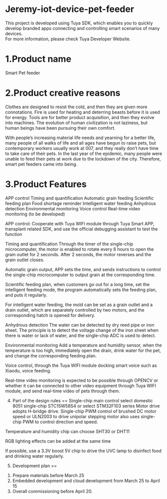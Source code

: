 # Jeremy-iot-device-pet-feeder
This project is developed using Tuya SDK, which enables you to quickly develop branded apps connecting and controlling smart scenarios of many devices.       
For more information, please check Tuya Developer Website.

1.Product name
==
Smart Pet feeder

2.Product creative reasons
==
Clothes are designed to resist the cold, and then they are given more connotations.
Fire is used for heating and deterring beasts before it is used for energy.
Tools are for better product acquisition, and then they evolve into machines.
The evolution of human civilization is not laziness, but human beings have been pursuing their own comfort.

With people’s increasing material life needs and yearning for a better life, many people of all walks of life and all ages have begun to raise pets, but contemporary workers usually work at 007, and they really don’t have time to take care of their pets. In the last year of the epidemic, many people were unable to feed their pets at work due to the lockdown of the city. Therefore, smart pet feeders came into being.


3.Product Features
==
APP control Timing and quantification Automatic grain feeding Scientific feeding plan Food shortage reminder Intelligent water feeding Anhydrous detection Environmental monitoring Voice control Real-time video monitoring (to be developed)

APP control: Cooperate with Tuya WIFI module through Tuya Smart APP, transplant related SDK, and use the official debugging assistant to test the function

Timing and quantification Through the timer of the single-chip microcomputer, the motor is enabled to rotate every 6 hours to open the grain outlet for 2 seconds. After 2 seconds, the motor reverses and the grain outlet closes.

Automatic grain output, APP sets the time, and sends instructions to control the single-chip microcomputer to output grain at the corresponding time.

Scientific feeding plan, when customers go out for a long time, set the intelligent feeding mode, the program automatically sets the feeding plan, and puts it regularly.

For intelligent water feeding, the mold can be set as a grain outlet and a drain outlet, which are separately controlled by two motors, and the corresponding hatch is opened for delivery.

Anhydrous detection The water can be detected by dry reed pipe or iron sheet. The principle is to detect the voltage change of the iron sheet when there is water or lack of water, and the single-chip ADC is used to detect.

Environmental monitoring Add a temperature and humidity sensor, when the temperature is too high, immediately open the drain, drink water for the pet, and change the corresponding feeding plan.

Voice control, through the Tuya WIFI module docking smart voice such as Xiaodu, voice feeding.


Real-time video monitoring is expected to be possible through OPENCV or whether it can be connected to other video equipment through Tuya WIFI module, and send real-time video of pets through them.


4. Part of the design rules
==
Single-chip main control select domestic 8051 single-chip STC15W58S4 or select STM32F103 series
Motor drive adopts H-bridge drive. Single-chip PWM control of brushed DC motor speed or ULN2003 to drive unipolar stepping motor also uses single-chip PWM to control direction and speed.

Temperature and humidity chip can choose SHT30 or DHT11

RGB lighting effects can be added at the same time

If possible, use a 3.3V boost 5V chip to drive the UVC lamp to disinfect food and drinking water regularly.

5. Development plan
==
1) Prepare materials before March 25
2) Embedded development and cloud development from March 25 to April 15
3) Overall commissioning before April 20.



